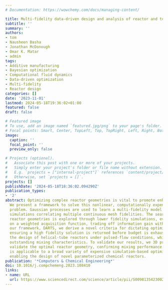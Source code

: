 ```yaml
---
# Documentation: https://wowchemy.com/docs/managing-content/

title: Multi-fidelity data-driven design and analysis of reactor and tube simulations
subtitle: ''
summary: ''
authors:
- tom
- Nausheen Basha
- Jonathan McDonough
- Omar K. Matar
- admin
tags:
- Additive manufacturing
- Bayesian optimization
- Computational fluid dynamics
- Data-driven optimization
- Multi-fidelity
- Reactor design
categories: []
date: '2023-11-01'
lastmod: 2024-05-18T19:36:02+01:00
featured: false
draft: false

# Featured image
# To use, add an image named `featured.jpg/png` to your page's folder.
# Focal points: Smart, Center, TopLeft, Top, TopRight, Left, Right, BottomLeft, Bottom, BottomRight.
image:
  caption: ''
  focal_point: ''
  preview_only: false

# Projects (optional).
#   Associate this post with one or more of your projects.
#   Simply enter your project's folder or file name without extension.
#   E.g. `projects = ["internal-project"]` references `content/project/deep-learning/index.md`.
#   Otherwise, set `projects = []`.
projects: []
publishDate: '2024-05-18T18:36:02.094290Z'
publication_types:
- '2'
abstract: Optimizing complex reactor geometries is vital to promote enhanced efficiency.
  We present a framework to solve this nonlinear, computationally expensive, and derivative-free
  problem. Gaussian processes are used to learn a multi-fidelity model of reactor
  simulations correlating multiple continuous mesh fidelities. The search space of
  reactor geometries is explored through lower fidelity simulations, evaluated based
  on a weighted acquisition function, trading off information gain with cost. Within
  our framework, DARTS, we derive a novel criteria for dictating optimization termination,
  ensuring a high fidelity solution is returned before budget is exhausted. We investigate
  the design of helical-tube reactors under pulsed-flow conditions, which have demonstrated
  outstanding mixing characteristics. To validate our results, we 3D print and experimentally
  validate the optimal reactor geometry, confirming mixing performance. Our approach
  is applicable to a broad variety of expensive simulation-based optimization problems,
  enabling the design of novel parameterized chemical reactors.
publication: '*Computers & Chemical Engineering*'
doi: 10.1016/j.compchemeng.2023.108410
links:
- name: URL
  url: https://www.sciencedirect.com/science/article/pii/S0098135423002806
---
```

